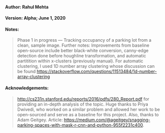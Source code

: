 #### Author: Rahul Mehta
#### Version: Alpha; June 1, 2020
#### Notes:
> Phase 1 in progress — Tracking occupancy of a parking lot from a clean, sample image.
> Further notes: Improvements from baseline open-source include better black-white conversion, canny-edge detection done before houghline transformation, and automatic partitition within x-clusters (previously manual). For automatic clustering, I used 1D number array clustering whose discussion can be found https://stackoverflow.com/questions/11513484/1d-number-array-clustering
#### Acknowledgements:
> http://cs231n.stanford.edu/reports/2016/pdfs/280_Report.pdf for providing an in-depth analysis of the topic.
> Huge thanks to Priya Dwivedi, who worked on a similar problem and allowed her work to be open-sourced and serve as a baseline for this project. 
> Also, thanks to Adam Geitgey. Article: https://medium.com/@ageitgey/snagging-parking-spaces-with-mask-r-cnn-and-python-955f2231c400.


